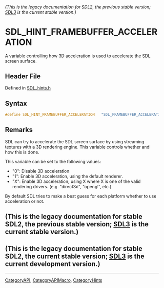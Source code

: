 ###### (This is the legacy documentation for SDL2, the previous stable version; [SDL3](https://wiki.libsdl.org/SDL3/) is the current stable version.)
# SDL_HINT_FRAMEBUFFER_ACCELERATION

A variable controlling how 3D acceleration is used to accelerate the SDL screen surface.

## Header File

Defined in [SDL_hints.h](https://github.com/libsdl-org/SDL/blob/SDL2/include/SDL_hints.h)

## Syntax

```c
#define SDL_HINT_FRAMEBUFFER_ACCELERATION   "SDL_FRAMEBUFFER_ACCELERATION"
```

## Remarks

SDL can try to accelerate the SDL screen surface by using streaming
textures with a 3D rendering engine. This variable controls whether and how
this is done.

This variable can be set to the following values:

- "0": Disable 3D acceleration
- "1": Enable 3D acceleration, using the default renderer.
- "X": Enable 3D acceleration, using X where X is one of the valid
  rendering drivers. (e.g. "direct3d", "opengl", etc.)

By default SDL tries to make a best guess for each platform whether to use
acceleration or not.

## (This is the legacy documentation for stable SDL2, the previous stable version; [SDL3](https://wiki.libsdl.org/SDL3/) is the current stable version.)



## (This is the legacy documentation for stable SDL2, the current stable version; [SDL3](https://wiki.libsdl.org/SDL3/) is the current development version.)



----
[CategoryAPI](CategoryAPI), [CategoryAPIMacro](CategoryAPIMacro), [CategoryHints](CategoryHints)

